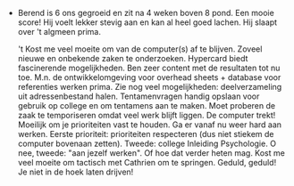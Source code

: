 - Berend is 6 ons gegroeid en zit na 4 weken boven 8 pond. Een mooie score! Hij voelt lekker stevig aan en kan al heel goed lachen. Hij slaapt over 't algmeen prima.
  
  't Kost me veel moeite om van de computer(s) af te blijven. Zoveel nieuwe en onbekende zaken te onderzoeken. Hypercard biedt fascinerende mogelijkheden. Ben zeer content met de resultaten tot nu toe. M.n. de ontwikkelomgeving voor overhead sheets + database voor referenties werken prima. Zie nog veel mogelijkheden: deelverzameling uit adressenbestand halen. Tentamenvragen handig opslaan voor gebruik op college en om tentamens aan te maken. Moet proberen de zaak te temporiseren omdat veel werk blijft liggen. De computer trekt! Moeilijk om je prioriteiten vast te houden. Ga er vanaf nu weer hard aan werken. Eerste prioriteit: prioriteiten respecteren (dus niet stiekem de computer bovenaan zetten). Tweede: college Inleiding Psychologie. O nee, tweede: "aan jezelf werken". Of hoe dat verder heten mag. Kost me veel moeite om tactisch met Cathrien om te springen. Geduld, geduld! Je niet in de hoek laten drijven!
